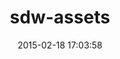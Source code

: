 ---
layout: post
title:  "sdw-assets"
repo:   "matteolc/sdw-assets"
date:   2015-02-18 17:03:58
gemurl: http://github.com/matteolc/sdw-assets
---